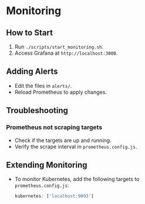 # Monitoring

## How to Start
1. Run `./scripts/start_monitoring.sh`.
2. Access Grafana at `http://localhost:3000`.

## Adding Alerts
- Edit the files in `alerts/`.
- Reload Prometheus to apply changes.

## Troubleshooting
### Prometheus not scraping targets
- Check if the targets are up and running.
- Verify the scrape interval in `prometheus.config.js`.

## Extending Monitoring
- To monitor Kubernetes, add the following targets to `prometheus.config.js`:
  ```javascript
  kubernetes: ['localhost:9093']